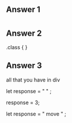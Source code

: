 ## Answer 1
<h1 id ="first-field">

## Answer 2
.class {  }

## Answer 3
all that you have in div


let response = " " ;

response = 3;

let response = " move " ;


<html>
  <head>
    <style>
     img src https://api.dicebear.com/9.x/adventurer/svg?seed=Buddy
     
      body {
        display: flex;
        justify-content: center;
        align-items: center;
        font-family: "Open Sans", "Helvetica Neue", sans-serif;
      }
    </style>
  </head>
  <body>
  
  </body>
</html>
